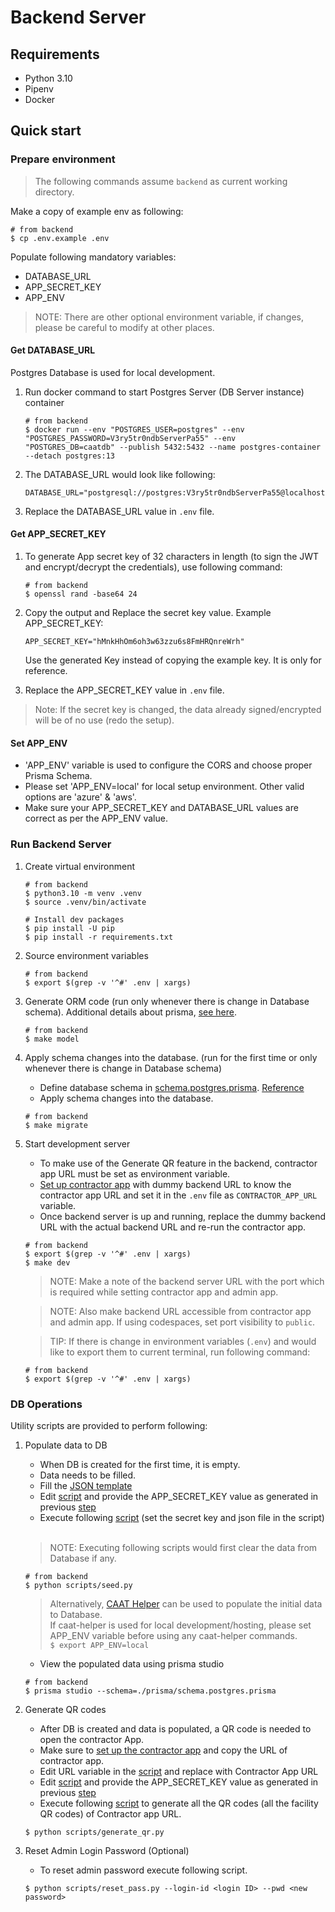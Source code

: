 # Backend Server

## Requirements

- Python 3.10
- Pipenv
- Docker

## Quick start

### Prepare environment

> The following commands assume `backend` as current working directory.

Make a copy of example env as following:
   ```
   # from backend
   $ cp .env.example .env
   ```

Populate following mandatory variables:
* DATABASE_URL
* APP_SECRET_KEY
* APP_ENV

> NOTE: There are other optional environment variable, if changes, please be careful to modify at other places.

#### Get DATABASE_URL

Postgres Database is used for local development.

1. Run docker command to start Postgres Server (DB Server instance) container
   ```
   # from backend
   $ docker run --env "POSTGRES_USER=postgres" --env "POSTGRES_PASSWORD=V3ry5tr0ndbServerPa55" --env "POSTGRES_DB=caatdb" --publish 5432:5432 --name postgres-container --detach postgres:13
   ```

2. The DATABASE_URL would look like following:
   ```
   DATABASE_URL="postgresql://postgres:V3ry5tr0ndbServerPa55@localhost:5432/caatdb"
   ```
3. Replace the DATABASE_URL value in `.env` file.

#### Get APP_SECRET_KEY

1. To generate App secret key of 32 characters in length (to sign the JWT and encrypt/decrypt the credentials), use following command:
   ```
   # from backend
   $ openssl rand -base64 24
   ```
2. Copy the output and Replace the secret key value.
   Example APP_SECRET_KEY:
   ```
   APP_SECRET_KEY="hMnkHhOm6oh3w63zzu6s8FmHRQnreWrh"
   ```
    Use the generated Key instead of copying the example key. It is only for reference.

3. Replace the APP_SECRET_KEY value in `.env` file.

> Note: If the secret key is changed, the data already signed/encrypted will be of no use (redo the setup).

#### Set APP_ENV

* 'APP_ENV' variable is used to configure the CORS and choose proper Prisma Schema. 
* Please set 'APP_ENV=local' for local setup environment. Other valid options are 'azure' & 'aws'.
* Make sure your APP_SECRET_KEY and DATABASE_URL values are correct as per the APP_ENV value. 

### Run Backend Server

1. Create virtual environment

   ```shell
   # from backend
   $ python3.10 -m venv .venv
   $ source .venv/bin/activate

   # Install dev packages
   $ pip install -U pip
   $ pip install -r requirements.txt
    ```

2. Source environment variables
   ```shell
   # from backend
   $ export $(grep -v '^#' .env | xargs)
   ```

3. Generate ORM code (run only whenever there is change in Database schema). Additional details about prisma, [see here](./prisma/README.md).
   ```
   # from backend
   $ make model
   ```

4. Apply schema changes into the database. (run for the first time or only whenever there is change in Database schema)
    * Define database schema in [schema.postgres.prisma](./prisma/schema.postgres.prisma). [Reference](https://www.prisma.io/docs/concepts/components/prisma-schema)
    * Apply schema changes into the database.

   ```
   # from backend
   $ make migrate
   ```

5. Start development server
   * To make use of the Generate QR feature in the backend, contractor app URL must be set as environment variable.
   * [Set up contractor app](../web-app/README.md) with dummy backend URL to know the contractor app URL and set it in the `.env` file as `CONTRACTOR_APP_URL` variable.
   * Once backend server is up and running, replace the dummy backend URL with the actual backend URL and re-run the contractor app.

   ```
   # from backend
   $ export $(grep -v '^#' .env | xargs)
   $ make dev
   ```

    > NOTE: Make a note of the backend server URL with the port which is required while setting contractor app and admin app.

    > NOTE: Also make backend URL accessible from contractor app and admin app. If using codespaces, set port visibility to `public`.

    > TIP: If there is change in environment variables (`.env`) and would like to export them to current terminal, run following command:
   ```
   # from backend
   $ export $(grep -v '^#' .env | xargs)
   ```

### DB Operations

Utility scripts are provided to perform following:

1. Populate data to DB

   * When DB is created for the first time, it is empty.
   * Data needs to be filled.
   * Fill the [JSON template](./scripts/SIer-Data.json)
   * Edit [script](./scripts/seed.py) and provide the APP_SECRET_KEY value as generated in previous [step](#get-app_secret_key)
   * Execute following [script](./scripts/seed.py) (set the secret key and json file in the script)

   </br>

   > NOTE: Executing following scripts would first clear the data from Database if any.

   ```shell
   # from backend
   $ python scripts/seed.py
   ```

   > Alternatively, [CAAT Helper](./../tools/caat-helper/README.md) can be used to populate the initial data to Database. <br>
   > If caat-helper is used for local development/hosting, please set APP_ENV variable before using any caat-helper commands. <br>
   > `$ export APP_ENV=local`

   * View the populated data using prisma studio

   ```
   # from backend
   $ prisma studio --schema=./prisma/schema.postgres.prisma
   ```

2. Generate QR codes

   * After DB is created and data is populated, a QR code is needed to open the contractor App.
   * Make sure to [set up the contractor app](../web-app/README.md) and copy the URL of contractor app.
   * Edit URL variable in the [script](./scripts/generate_qr.py) and replace with Contractor App URL
   * Edit [script](./scripts/generate_qr.py) and provide the APP_SECRET_KEY value as generated in previous [step](#get-app_secret_key)
   * Execute following [script](./scripts/generate_qr.py) to generate all the QR codes (all the facility QR codes) of Contractor app URL.

   ```shell
   $ python scripts/generate_qr.py
   ```

3. Reset Admin Login Password (Optional)

   * To reset admin password execute following script.

   ```shell
   $ python scripts/reset_pass.py --login-id <login ID> --pwd <new password>
   ```
